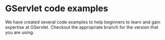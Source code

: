 # GServlet code examples

We have created several code examples to help beginners to learn and gain expertise at GServlet. Checkout the appropriate branch for the version that
you are using.

